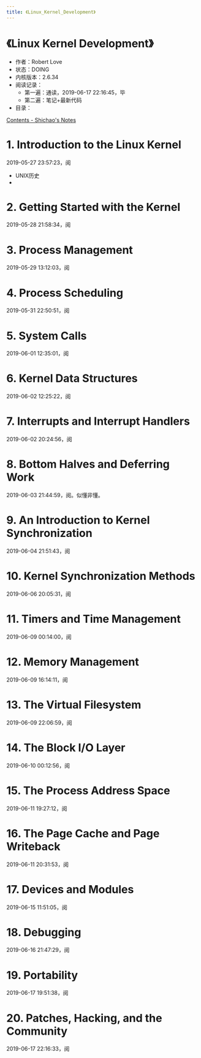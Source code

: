 ```yaml
---
title: 《Linux_Kernel_Development》
---
```


# 《Linux Kernel Development》

- 作者：Robert Love
- 状态：DOING
- 内核版本：2.6.34
- 阅读记录：
    - 第一遍：通读，2019-06-17 22:16:45，毕
    - 第二遍：笔记+最新代码
- 目录：

[Contents - Shichao's Notes](https://notes.shichao.io/lkd/)

# 1. Introduction to the Linux Kernel

2019-05-27 23:57:23，阅

- UNIX历史
- 

# 2. Getting Started with the Kernel

2019-05-28 21:58:34，阅

# 3. Process Management

2019-05-29 13:12:03，阅

# 4. Process Scheduling

2019-05-31 22:50:51，阅

# 5. System Calls

2019-06-01 12:35:01，阅

# 6. Kernel Data Structures

2019-06-02 12:25:22，阅

# 7. Interrupts and Interrupt Handlers

2019-06-02 20:24:56，阅

# 8. Bottom Halves and Deferring Work

2019-06-03 21:44:59，阅。似懂非懂。

# 9. An Introduction to Kernel Synchronization

2019-06-04 21:51:43，阅

# 10. Kernel Synchronization Methods

2019-06-06 20:05:31，阅

# 11. Timers and Time Management

2019-06-09 00:14:00，阅

# 12. Memory Management

2019-06-09 16:14:11，阅

# 13. The Virtual Filesystem

2019-06-09 22:06:59，阅

# 14. The Block I/O Layer

2019-06-10 00:12:56，阅

# 15. The Process Address Space

2019-06-11 19:27:12，阅

# 16. The Page Cache and Page Writeback

2019-06-11 20:31:53，阅

# 17. Devices and Modules

2019-06-15 11:51:05，阅

# 18. Debugging

2019-06-16 21:47:29，阅

# 19. Portability

2019-06-17 19:51:38，阅

# 20. Patches, Hacking, and the Community

2019-06-17 22:16:33，阅